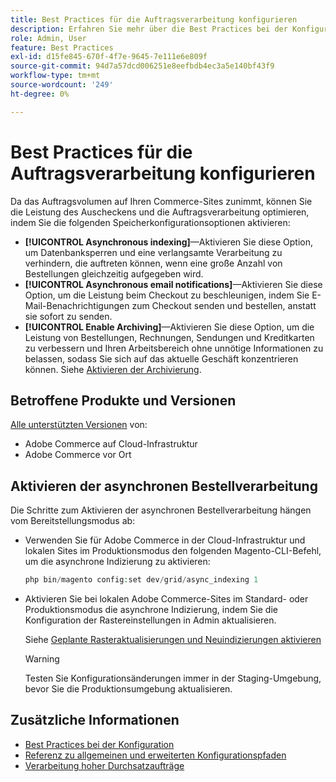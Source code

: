 ```yaml
---
title: Best Practices für die Auftragsverarbeitung konfigurieren
description: Erfahren Sie mehr über die Best Practices bei der Konfiguration, um die Leistung bei der Kasse- und Auftragsverarbeitung zu verbessern.
role: Admin, User
feature: Best Practices
exl-id: d15fe845-670f-4f7e-9645-7e111e6e809f
source-git-commit: 94d7a57dcd006251e8eefbdb4ec3a5e140bf43f9
workflow-type: tm+mt
source-wordcount: '249'
ht-degree: 0%

---
```


# Best Practices für die Auftragsverarbeitung konfigurieren

Da das Auftragsvolumen auf Ihren Commerce-Sites zunimmt, können Sie die Leistung des Auscheckens und die Auftragsverarbeitung optimieren, indem Sie die folgenden Speicherkonfigurationsoptionen aktivieren:

- **[!UICONTROL Asynchronous indexing]**—Aktivieren Sie diese Option, um Datenbanksperren und eine verlangsamte Verarbeitung zu verhindern, die auftreten können, wenn eine große Anzahl von Bestellungen gleichzeitig aufgegeben wird.
- **[!UICONTROL Asynchronous email notifications]**—Aktivieren Sie diese Option, um die Leistung beim Checkout zu beschleunigen, indem Sie E-Mail-Benachrichtigungen zum Checkout senden und bestellen, anstatt sie sofort zu senden.
- **[!UICONTROL Enable Archiving]**—Aktivieren Sie diese Option, um die Leistung von Bestellungen, Rechnungen, Sendungen und Kreditkarten zu verbessern und Ihren Arbeitsbereich ohne unnötige Informationen zu belassen, sodass Sie sich auf das aktuelle Geschäft konzentrieren können. Siehe [Aktivieren der Archivierung](https://docs.magento.com/user-guide/sales/order-archive.html#to-enable-archiving).

## Betroffene Produkte und Versionen

[Alle unterstützten Versionen](../../../release/versions.md) von:

- Adobe Commerce auf Cloud-Infrastruktur
- Adobe Commerce vor Ort

## Aktivieren der asynchronen Bestellverarbeitung

Die Schritte zum Aktivieren der asynchronen Bestellverarbeitung hängen vom Bereitstellungsmodus ab:

- Verwenden Sie für Adobe Commerce in der Cloud-Infrastruktur und lokalen Sites im Produktionsmodus den folgenden Magento-CLI-Befehl, um die asynchrone Indizierung zu aktivieren:

  ```php
  php bin/magento config:set dev/grid/async_indexing 1
  ```

- Aktivieren Sie bei lokalen Adobe Commerce-Sites im Standard- oder Produktionsmodus die asynchrone Indizierung, indem Sie die Konfiguration der Rastereinstellungen in Admin aktualisieren.

  Siehe [Geplante Rasteraktualisierungen und Neuindizierungen aktivieren](https://experienceleague.adobe.com/docs/commerce-admin/stores-sales/order-management/orders/order-scheduled-operations.html#enable-scheduled-grid-updates-and-reindexing)

  >[!WARNING]
  >
  >Testen Sie Konfigurationsänderungen immer in der Staging-Umgebung, bevor Sie die Produktionsumgebung aktualisieren.

## Zusätzliche Informationen

- [Best Practices bei der Konfiguration](../../../performance/configuration.md)
- [Referenz zu allgemeinen und erweiterten Konfigurationspfaden](../../../configuration/reference/config-reference-general.md)
- [Verarbeitung hoher Durchsatzaufträge](../../../performance/high-throughput-order-processing.md)
